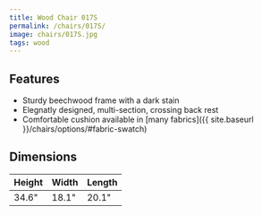 ```yaml
---
title: Wood Chair 017S
permalink: /chairs/017S/
image: chairs/017S.jpg
tags: wood
---
```

## Features

- Sturdy beechwood frame with a dark stain
- Elegnatly designed, multi-section, crossing back rest
- Comfortable cushion available in [many fabrics]({{ site.baseurl }}/chairs/options/#fabric-swatch)

## Dimensions

Height | Width | Length
-------|-------|-------
34.6"  | 18.1" | 20.1"